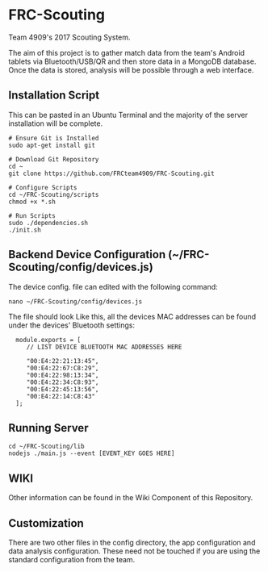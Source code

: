 # FRC-Scouting

Team 4909's 2017 Scouting System.

The aim of this project is to gather match data from the team's Android tablets via Bluetooth/USB/QR and then store data in a MongoDB database. Once the data is stored, analysis will be possible through a web interface.

## Installation Script
This can be pasted in an Ubuntu Terminal and the majority of the server installation will be complete.
```
# Ensure Git is Installed
sudo apt-get install git

# Download Git Repository
cd ~
git clone https://github.com/FRCteam4909/FRC-Scouting.git

# Configure Scripts
cd ~/FRC-Scouting/scripts
chmod +x *.sh

# Run Scripts
sudo ./dependencies.sh
./init.sh

```
## Backend Device Configuration (~/FRC-Scouting/config/devices.js)
The device config. file can edited with the following command:
```
nano ~/FRC-Scouting/config/devices.js
```
The file should look Like this, all the devices MAC addresses can be found under the devices' Bluetooth settings:
```
  module.exports = [
     // LIST DEVICE BLUETOOTH MAC ADDRESSES HERE
     
     "00:E4:22:21:13:45",
     "00:E4:22:67:C8:29",
     "00:E4:22:98:13:34",
     "00:E4:22:34:C8:93",
     "00:E4:22:45:13:56",
     "00:E4:22:14:C8:43"
  ];
```

## Running Server
```
cd ~/FRC-Scouting/lib
nodejs ./main.js --event [EVENT_KEY GOES HERE]
```

## WIKI
Other information can be found in the Wiki Component of this Repository.

## Customization
There are two other files in the config directory, the app configuration and data analysis configuration. These need not be touched if you are using the standard configuration from the team.
